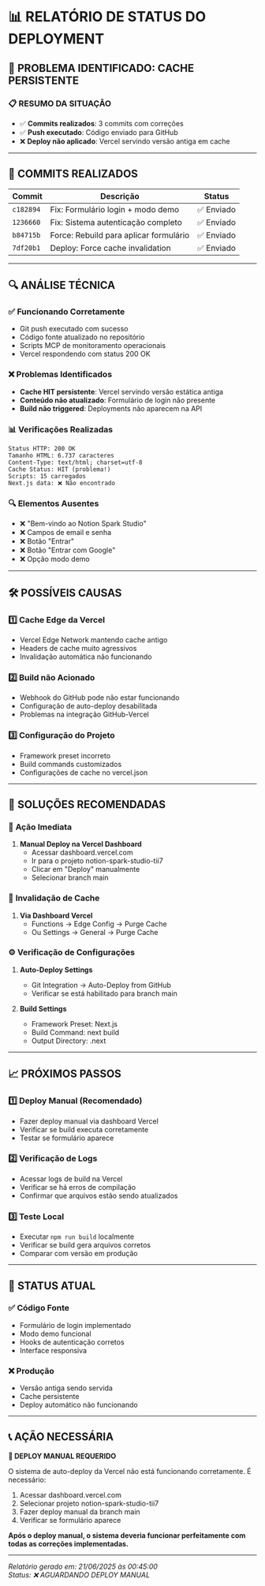 # 📊 RELATÓRIO DE STATUS DO DEPLOYMENT

## 🚨 PROBLEMA IDENTIFICADO: CACHE PERSISTENTE

### 📋 **RESUMO DA SITUAÇÃO**
- ✅ **Commits realizados**: 3 commits com correções
- ✅ **Push executado**: Código enviado para GitHub
- ❌ **Deploy não aplicado**: Vercel servindo versão antiga em cache

---

## 🔄 **COMMITS REALIZADOS**

| Commit | Descrição | Status |
|--------|-----------|--------|
| `c182894` | Fix: Formulário login + modo demo | ✅ Enviado |
| `1236660` | Fix: Sistema autenticação completo | ✅ Enviado |
| `b84715b` | Force: Rebuild para aplicar formulário | ✅ Enviado |
| `7df20b1` | Deploy: Force cache invalidation | ✅ Enviado |

---

## 🔍 **ANÁLISE TÉCNICA**

### ✅ **Funcionando Corretamente**
- Git push executado com sucesso
- Código fonte atualizado no repositório
- Scripts MCP de monitoramento operacionais
- Vercel respondendo com status 200 OK

### ❌ **Problemas Identificados**
- **Cache HIT persistente**: Vercel servindo versão estática antiga
- **Conteúdo não atualizado**: Formulário de login não presente
- **Build não triggered**: Deployments não aparecem na API

### 📊 **Verificações Realizadas**
```
Status HTTP: 200 OK
Tamanho HTML: 6.737 caracteres
Content-Type: text/html; charset=utf-8
Cache Status: HIT (problema!)
Scripts: 15 carregados
Next.js data: ❌ Não encontrado
```

### 🔍 **Elementos Ausentes**
- ❌ "Bem-vindo ao Notion Spark Studio"
- ❌ Campos de email e senha
- ❌ Botão "Entrar"
- ❌ Botão "Entrar com Google"
- ❌ Opção modo demo

---

## 🛠️ **POSSÍVEIS CAUSAS**

### 1️⃣ **Cache Edge da Vercel**
- Vercel Edge Network mantendo cache antigo
- Headers de cache muito agressivos
- Invalidação automática não funcionando

### 2️⃣ **Build não Acionado**
- Webhook do GitHub pode não estar funcionando
- Configuração de auto-deploy desabilitada
- Problemas na integração GitHub-Vercel

### 3️⃣ **Configuração do Projeto**
- Framework preset incorreto
- Build commands customizados
- Configurações de cache no vercel.json

---

## 🔧 **SOLUÇÕES RECOMENDADAS**

### 🚀 **Ação Imediata**
1. **Manual Deploy na Vercel Dashboard**
   - Acessar dashboard.vercel.com
   - Ir para o projeto notion-spark-studio-tii7
   - Clicar em "Deploy" manualmente
   - Selecionar branch main

### 🔄 **Invalidação de Cache**
1. **Via Dashboard Vercel**
   - Functions → Edge Config → Purge Cache
   - Ou Settings → General → Purge Cache

### ⚙️ **Verificação de Configurações**
1. **Auto-Deploy Settings**
   - Git Integration → Auto-Deploy from GitHub
   - Verificar se está habilitado para branch main

2. **Build Settings**
   - Framework Preset: Next.js
   - Build Command: next build
   - Output Directory: .next

---

## 📈 **PRÓXIMOS PASSOS**

### 1️⃣ **Deploy Manual (Recomendado)**
- Fazer deploy manual via dashboard Vercel
- Verificar se build executa corretamente
- Testar se formulário aparece

### 2️⃣ **Verificação de Logs**
- Acessar logs de build na Vercel
- Verificar se há erros de compilação
- Confirmar que arquivos estão sendo atualizados

### 3️⃣ **Teste Local**
- Executar `npm run build` localmente
- Verificar se build gera arquivos corretos
- Comparar com versão em produção

---

## 🎯 **STATUS ATUAL**

### ✅ **Código Fonte**
- Formulário de login implementado
- Modo demo funcional
- Hooks de autenticação corretos
- Interface responsiva

### ❌ **Produção**
- Versão antiga sendo servida
- Cache persistente
- Deploy automático não funcionando

---

## 📞 **AÇÃO NECESSÁRIA**

**🚨 DEPLOY MANUAL REQUERIDO**

O sistema de auto-deploy da Vercel não está funcionando corretamente. É necessário:

1. Acessar dashboard.vercel.com
2. Selecionar projeto notion-spark-studio-tii7
3. Fazer deploy manual da branch main
4. Verificar se formulário aparece

**Após o deploy manual, o sistema deveria funcionar perfeitamente com todas as correções implementadas.**

---

*Relatório gerado em: 21/06/2025 às 00:45:00*  
*Status: ❌ AGUARDANDO DEPLOY MANUAL* 
